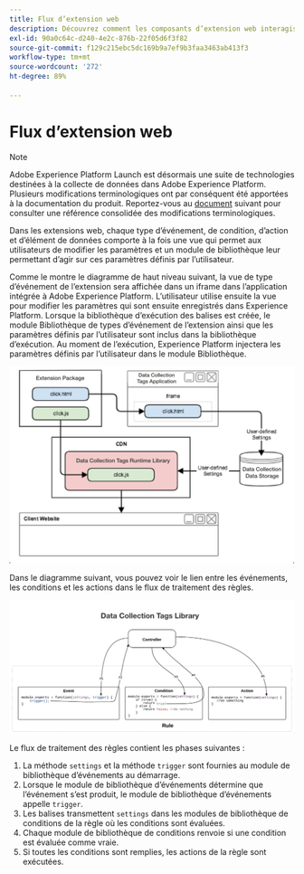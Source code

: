 ```yaml
---
title: Flux d’extension web
description: Découvrez comment les composants d’extension web interagissent les uns avec les autres au moment de l’exécution dans Adobe Experience Platform.
exl-id: 90a0c64c-d240-4e2c-876b-22f05d6f3f82
source-git-commit: f129c215ebc5dc169b9a7ef9b3faa3463ab413f3
workflow-type: tm+mt
source-wordcount: '272'
ht-degree: 89%

---
```


# Flux d’extension web

>[!NOTE]
>
>Adobe Experience Platform Launch est désormais une suite de technologies destinées à la collecte de données dans Adobe Experience Platform. Plusieurs modifications terminologiques ont par conséquent été apportées à la documentation du produit. Reportez-vous au [document](../../term-updates.md) suivant pour consulter une référence consolidée des modifications terminologiques.

Dans les extensions web, chaque type d’événement, de condition, d’action et d’élément de données comporte à la fois une vue qui permet aux utilisateurs de modifier les paramètres et un module de bibliothèque leur permettant d’agir sur ces paramètres définis par l’utilisateur.

Comme le montre le diagramme de haut niveau suivant, la vue de type d’événement de l’extension sera affichée dans un iframe dans l’application intégrée à Adobe Experience Platform. L’utilisateur utilise ensuite la vue pour modifier les paramètres qui sont ensuite enregistrés dans Experience Platform. Lorsque la bibliothèque d’exécution des balises est créée, le module Bibliothèque de types d’événement de l’extension ainsi que les paramètres définis par l’utilisateur sont inclus dans la bibliothèque d’exécution. Au moment de l’exécution, Experience Platform injectera les paramètres définis par l’utilisateur dans le module Bibliothèque.

![diagramme de flux d’extension](../images/flow/web/extension-flow.png)

Dans le diagramme suivant, vous pouvez voir le lien entre les événements, les conditions et les actions dans le flux de traitement des règles.

![diagramme de flux de traitement des règles](../images/flow/web/rule-processing-flow.png)

Le flux de traitement des règles contient les phases suivantes :

1. La méthode `settings` et la méthode `trigger` sont fournies au module de bibliothèque d’événements au démarrage.
1. Lorsque le module de bibliothèque d’événements détermine que l’événement s’est produit, le module de bibliothèque d’événements appelle `trigger`.
1. Les balises transmettent `settings` dans les modules de bibliothèque de conditions de la règle où les conditions sont évaluées.
1. Chaque module de bibliothèque de conditions renvoie si une condition est évaluée comme vraie.
1. Si toutes les conditions sont remplies, les actions de la règle sont exécutées.
